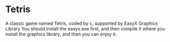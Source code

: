 # Tetris
A classic game named Tetris, coded by c, supported by EasyX Graphics Library
You should install the easyx.exe first, and then compile it where you install the graphics library, and then you can enjoy it.
